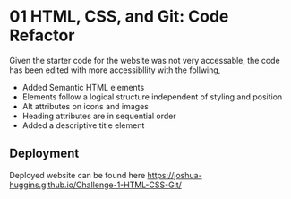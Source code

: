 # 01 HTML, CSS, and Git: Code Refactor

Given the starter code for the website was not very accessable, the code has been edited with more accessibllity with the follwing,
 * Added Semantic HTML elements
 * Elements follow a logical structure independent of styling and position
 * Alt attributes on icons and images
 * Heading attributes are in sequential order
 * Added a descriptive title element

## Deployment

Deployed website can be found here https://joshua-huggins.github.io/Challenge-1-HTML-CSS-Git/
